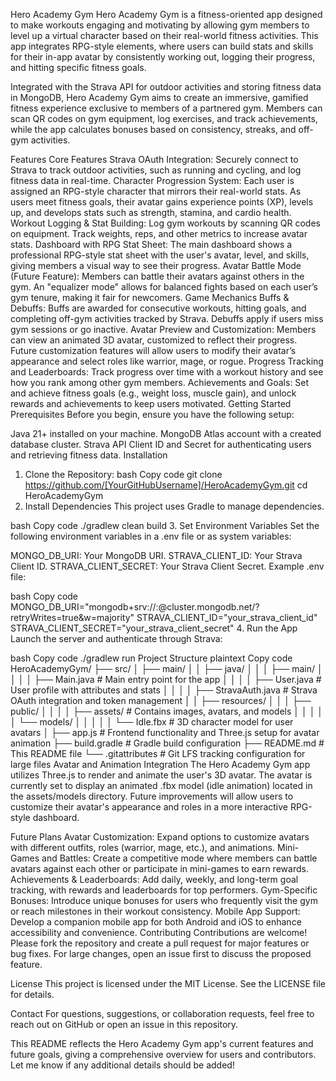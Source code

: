 Hero Academy Gym
Hero Academy Gym is a fitness-oriented app designed to make workouts engaging and motivating by allowing gym members to level up a virtual character based on their real-world fitness activities. This app integrates RPG-style elements, where users can build stats and skills for their in-app avatar by consistently working out, logging their progress, and hitting specific fitness goals.

Integrated with the Strava API for outdoor activities and storing fitness data in MongoDB, Hero Academy Gym aims to create an immersive, gamified fitness experience exclusive to members of a partnered gym. Members can scan QR codes on gym equipment, log exercises, and track achievements, while the app calculates bonuses based on consistency, streaks, and off-gym activities.

Features
Core Features
Strava OAuth Integration: Securely connect to Strava to track outdoor activities, such as running and cycling, and log fitness data in real-time.
Character Progression System: Each user is assigned an RPG-style character that mirrors their real-world stats. As users meet fitness goals, their avatar gains experience points (XP), levels up, and develops stats such as strength, stamina, and cardio health.
Workout Logging & Stat Building: Log gym workouts by scanning QR codes on equipment. Track weights, reps, and other metrics to increase avatar stats.
Dashboard with RPG Stat Sheet: The main dashboard shows a professional RPG-style stat sheet with the user's avatar, level, and skills, giving members a visual way to see their progress.
Avatar Battle Mode (Future Feature): Members can battle their avatars against others in the gym. An "equalizer mode" allows for balanced fights based on each user’s gym tenure, making it fair for newcomers.
Game Mechanics
Buffs & Debuffs: Buffs are awarded for consecutive workouts, hitting goals, and completing off-gym activities tracked by Strava. Debuffs apply if users miss gym sessions or go inactive.
Avatar Preview and Customization: Members can view an animated 3D avatar, customized to reflect their progress. Future customization features will allow users to modify their avatar’s appearance and select roles like warrior, mage, or rogue.
Progress Tracking and Leaderboards: Track progress over time with a workout history and see how you rank among other gym members.
Achievements and Goals: Set and achieve fitness goals (e.g., weight loss, muscle gain), and unlock rewards and achievements to keep users motivated.
Getting Started
Prerequisites
Before you begin, ensure you have the following setup:

Java 21+ installed on your machine.
MongoDB Atlas account with a created database cluster.
Strava API Client ID and Secret for authenticating users and retrieving fitness data.
Installation
1. Clone the Repository:
bash
Copy code
git clone https://github.com/[YourGitHubUsername]/HeroAcademyGym.git
cd HeroAcademyGym
2. Install Dependencies
This project uses Gradle to manage dependencies.

bash
Copy code
./gradlew clean build
3. Set Environment Variables
Set the following environment variables in a .env file or as system variables:

MONGO_DB_URI: Your MongoDB URI.
STRAVA_CLIENT_ID: Your Strava Client ID.
STRAVA_CLIENT_SECRET: Your Strava Client Secret.
Example .env file:

bash
Copy code
MONGO_DB_URI="mongodb+srv://<username>:<password>@cluster.mongodb.net/<database>?retryWrites=true&w=majority"
STRAVA_CLIENT_ID="your_strava_client_id"
STRAVA_CLIENT_SECRET="your_strava_client_secret"
4. Run the App
Launch the server and authenticate through Strava:

bash
Copy code
./gradlew run
Project Structure
plaintext
Copy code
HeroAcademyGym/
├── src/
│   ├── main/
│   │   ├── java/
│   │   │   ├── main/
│   │   │   │   ├── Main.java                 # Main entry point for the app
│   │   │   │   ├── User.java                 # User profile with attributes and stats
│   │   │   │   ├── StravaAuth.java           # Strava OAuth integration and token management
│   │   ├── resources/
│   │   │   ├── public/
│   │   │   │   ├── assets/                   # Contains images, avatars, and models
│   │   │   │   │   └── models/
│   │   │   │   │       └── Idle.fbx          # 3D character model for user avatars
│   ├── app.js                                # Frontend functionality and Three.js setup for avatar animation
├── build.gradle                              # Gradle build configuration
├── README.md                                 # This README file
└── .gitattributes                            # Git LFS tracking configuration for large files
Avatar and Animation Integration
The Hero Academy Gym app utilizes Three.js to render and animate the user's 3D avatar. The avatar is currently set to display an animated .fbx model (idle animation) located in the assets/models directory. Future improvements will allow users to customize their avatar's appearance and roles in a more interactive RPG-style dashboard.

Future Plans
Avatar Customization: Expand options to customize avatars with different outfits, roles (warrior, mage, etc.), and animations.
Mini-Games and Battles: Create a competitive mode where members can battle avatars against each other or participate in mini-games to earn rewards.
Achievements & Leaderboards: Add daily, weekly, and long-term goal tracking, with rewards and leaderboards for top performers.
Gym-Specific Bonuses: Introduce unique bonuses for users who frequently visit the gym or reach milestones in their workout consistency.
Mobile App Support: Develop a companion mobile app for both Android and iOS to enhance accessibility and convenience.
Contributing
Contributions are welcome! Please fork the repository and create a pull request for major features or bug fixes. For large changes, open an issue first to discuss the proposed feature.

License
This project is licensed under the MIT License. See the LICENSE file for details.

Contact
For questions, suggestions, or collaboration requests, feel free to reach out on GitHub or open an issue in this repository.

This README reflects the Hero Academy Gym app's current features and future goals, giving a comprehensive overview for users and contributors. Let me know if any additional details should be added!



